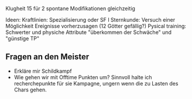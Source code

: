 Klugheit 15 für 2 spontane Modifikationen gleichzeitig

Ideen:
Kraftlinien: Spezialisierung oder SF I
Sternkunde: Versuch einer Möglichkeit Ereignisse vorherzusagen (12 Götter gefällig?)
Pysical training: Schwerter und physiche Attribute "überkommen der Schwäche" und "günstige TP"


## Fragen an den Meister
* Erkläre mir Schildkampf
* Wie gehen wir mit Offtime Punkten um? Sinnvoll halte ich recherchepunkte für sie Kampagne, ungern wenn die zu Lasten des Chars gehen.
